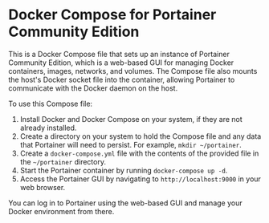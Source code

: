 # Docker Compose for Portainer Community Edition

This is a Docker Compose file that sets up an instance of Portainer Community Edition, which is a web-based GUI for managing Docker containers, images, networks, and volumes. The Compose file also mounts the host's Docker socket file into the container, allowing Portainer to communicate with the Docker daemon on the host.

To use this Compose file:

1.  Install Docker and Docker Compose on your system, if they are not already installed.
2.  Create a directory on your system to hold the Compose file and any data that Portainer will need to persist. For example, `mkdir ~/portainer`.
3.  Create a `docker-compose.yml` file with the contents of the provided file in the `~/portainer` directory.
4.  Start the Portainer container by running `docker-compose up -d`.
5.  Access the Portainer GUI by navigating to `http://localhost:9000` in your web browser.

You can log in to Portainer using the web-based GUI and manage your Docker environment from there.